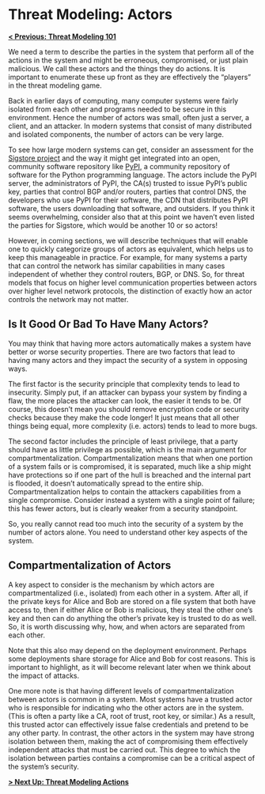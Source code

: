 # Threat Modeling: Actors

**[< Previous: Threat Modeling 101](../threat-modelling-101.md)**

We need a term to describe the parties in the system that perform all of the actions in the system and might be erroneous, compromised, or just plain malicious.  We call these actors and the things they do actions.  It is important to enumerate these up front as they are effectively the “players” in the threat modeling game.  

Back in earlier days of computing, many computer systems were fairly isolated from each other and programs needed to be secure in this environment.  Hence the number of actors was small, often just a server, a client, and an attacker.  In modern systems that consist of many distributed and isolated components, the number of actors can be very large.

To see how large modern systems can get, consider an assessment for the [Sigstore project](./#TODO) and the way it might get integrated into an open, community software repository like [PyPI](./#TODO), a community repository of software for the Python programming language.  The actors include the PyPI server, the administrators of PyPI, the CA(s) trusted to issue PyPI’s public key, parties that control BGP and/or routers, parties that control DNS, the developers who use PyPI for their software, the CDN that distributes PyPI software, the users downloading that software, and outsiders.  If you think it seems overwhelming, consider also that at this point we haven’t even listed the parties for Sigstore, which would be another 10 or so actors!  

However, in coming sections, we will describe techniques that will enable one to quickly categorize groups of actors as equivalent, which helps us to keep this manageable in practice.  For example, for many systems a party that can control the network has similar capabilities in many cases independent of whether they control routers, BGP, or DNS.  So, for threat models that focus on higher level communication properties between actors over higher level network protocols, the distinction of exactly how an actor controls the network may not matter.  

## Is It Good Or Bad To Have Many Actors?

You may think that having more actors automatically makes a system have better or worse security properties. There are two factors that lead to having many actors and they impact the security of a system in opposing ways.  

The first factor is the security principle that complexity tends to lead to insecurity.  Simply put, if an attacker can bypass your system by finding a flaw, the more places the attacker can look, the easier it tends to be.  Of course, this doesn’t mean you should remove encryption code or security checks because they make the code longer!  It just means that all other things being equal, more complexity (i.e. actors) tends to lead to more bugs.  

The second factor includes the principle of least privilege, that a party should have as little privilege as possible, which is the main argument for compartmentalization. Compartmentalization means that when one portion of a system fails or is compromised, it is separated, much like a ship might have protections so if one part of the hull is breached and the internal part is flooded, it doesn’t automatically spread to the entire ship.   Compartmentalization helps to contain the attackers capabilities from a single compromise.  Consider instead a system with a single point of failure; this has fewer actors, but is clearly weaker from a security standpoint.

So, you really cannot read too much into the security of a system by the number of actors alone.  You need to understand other key aspects of the system.

## Compartmentalization of Actors

A key aspect to consider is the mechanism by which actors are compartmentalized (i.e., isolated) from each other in a system.  After all, if the private keys for Alice and Bob are stored on a file system that both have access to, then if either Alice or Bob is malicious, they steal the other one’s key and then can do anything the other’s private key is trusted to do as well.   So, it is worth discussing why, how, and when actors are separated from each other.  

Note that this also may depend on the deployment environment.  Perhaps some deployments share storage for Alice and Bob for cost reasons.  This is important to highlight, as it will become relevant later when we think about the impact of attacks.

One more note is that having different levels of compartmentalization between actors is common in a system.  Most systems have a trusted actor who is responsible for indicating who the other actors are in the system.  (This is often a party like a CA, root of trust, root key, or similar.)  As a result, this trusted actor can effectively issue false credentials and pretend to be any other party.  In contrast, the other actors in the system may have strong isolation between them, making the act of compromising them effectively independent attacks that must be carried out.  This degree to which the isolation between parties contains a compromise can be a critical aspect of the system’s security.

**[> Next Up: Threat Modeling Actions](./actions.md)**